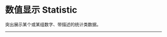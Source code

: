 # 数值显示 Statistic

突出展示某个或某组数字、带描述的统计类数据。

---

<script setup>
import StatisticBasicUse from "./component/statistic-basic-use.md"
import StatisticPrefix from "./component/statistic-prefix.md"
import StatisticAnimation from "./component/statistic-animation.md"
import StatisticCountdown from "./component/statistic-countdown.md"
import StatisticApi from "./component/statistic-api.md"
import StatisticTip from "./component/statistic-tip.md"
</script>

<client-only>
<statistic-basic-use />
<statistic-prefix />
<statistic-animation />
<statistic-countdown />
</client-only>
<statistic-api />
<statistic-tip />
